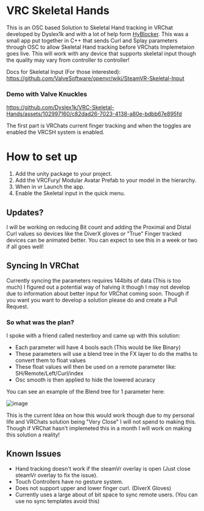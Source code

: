 # VRC Skeletal Hands
This is an OSC based Solution to Skeletal Hand tracking in VRChat developed by Dyslex1k and with a lot of help form [HyBlocker](https://github.com/hyblocker). This was a small app put together in C++ that sends Curl and Splay parameters through OSC to allow Skeletal Hand tracking before VRChats Implemetaion goes live. This will work with any device that supports skeletal input though the quality may vary from controller to controller!

Docs for Skeletal Input (For those interested): https://github.com/ValveSoftware/openvr/wiki/SteamVR-Skeletal-Input

### Demo with Valve Knuckles
https://github.com/Dyslex1k/VRC-Skeletal-Hands/assets/102997160/c82dad26-7023-4138-a80e-bdbb67e895fd

The first part is VRChats current finger tracking and when the toggles are enabled the VRCSH system is enabled.


# How to set up
1) Add the unity package to your project.
2) Add the VRCFury/ Modular Avatar Prefab to your model in the hierarchy.
3) When in vr Launch the app.
4) Enable the Skeletal input in the quick menu.

## Updates?
I will be working on reducing Bit count and adding the Proximal and Distal Curl values so devices like the DiverX gloves or "True" Finger tracked devices can be animated better. You can expect to see this in a week or two if all goes well!

## Syncing In VRChat
Currently syncing the parameters requires 144bits of data (This is too much) I figured out a potential way of halving it though I may not develop due to information about better input for VRChat coming soon. Though if you want
you want to develop a solution please do and create a Pull Request.
### So what was the plan?
I spoke with a friend called nesterboy and came up with this solution:
- Each parameter will have 4 bools each (This would be like Binary)
- These parameters will use a blend tree in the FX layer to do the maths to convert them to float values
- These float values will then be used on a remote parameter like: SH/Remote/Left/Curl/index
- Osc smooth is then applied to hide the lowered acuracy

You can see an example of the Blend tree for 1 parameter here:

![image](https://github.com/Dyslex1k/VRC-Skeletal-Hands/assets/102997160/cf542f93-444c-40df-a216-1ed86185071f)
 
This is the current Idea on how this would work though due to my personal life and VRChats solution being "Very Close" I will not spend to making this. Though if VRChat hasn't implemeted this in a month I will work on making this solution a reality!
## Known Issues
- Hand tracking doesn't work if the steamVr overlay is open (Just close steamVr overlay to fix the issue).
- Touch Controllers have no gesture system.
- Does not support upper and lower finger curl. (DiverX Gloves) 
- Currently uses a large about of bit space to sync remote users. (You can use no sync templates avoid this)
